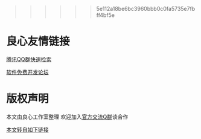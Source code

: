  >>>>>> 5e112a18be6bc3960bbb0c0fa5735e7fbff4bf5e



 # 良心友情链接

[腾讯QQ群快速检索](http://u.720life.cn/s/8cf73f7c)

[软件免费开发论坛](http://u.720life.cn/s/bbb01dc0)

# 版权声明 

本文由良心工作室整理 欢迎加入[官方交流Q群](https://u.720life.cn/s/f2316816)谈合作

[本文转自如下链接](http://u.720life.cn/g/2e71d0f0a5c601172267ba20d3a43c6ea66d415dce2e3cef7c543790974f3eb32c7c66a0f169bb0034c54d5f1bd9d5e092604a6d51bf3b7ec6882b537f094d38)